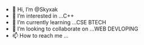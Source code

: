 - 👋 Hi, I’m @Skyxak
- 👀 I’m interested in ...C++
- 🌱 I’m currently learning ...CSE BTECH 
- 💞️ I’m looking to collaborate on ...WEB DEVLOPING
- 📫 How to reach me ...

<!---
Skyxak/Skyxak is a ✨ special ✨ repository because its `README.md` (this file) appears on your GitHub profile.
You can click the Preview link to take a look at your changes.
--->
